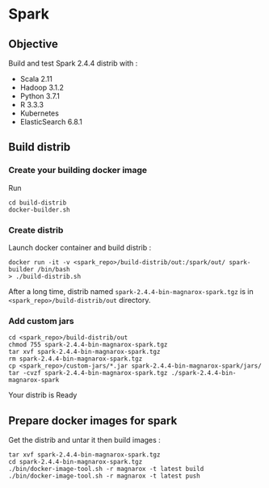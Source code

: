 # Spark

## Objective

Build and test Spark 2.4.4 distrib with :

* Scala 2.11
* Hadoop 3.1.2
* Python 3.7.1
* R 3.3.3
* Kubernetes
* ElasticSearch 6.8.1

## Build distrib

### Create your building docker image

Run 

    cd build-distrib
    docker-builder.sh

### Create distrib

Launch docker container and build distrib : 

    docker run -it -v <spark_repo>/build-distrib/out:/spark/out/ spark-builder /bin/bash
    > ./build-distrib.sh

After a long time, distrib named `spark-2.4.4-bin-magnarox-spark.tgz` is in `<spark_repo>/build-distrib/out` directory.

### Add custom jars

    cd <spark_repo>/build-distrib/out
    chmod 755 spark-2.4.4-bin-magnarox-spark.tgz
    tar xvf spark-2.4.4-bin-magnarox-spark.tgz
    rm spark-2.4.4-bin-magnarox-spark.tgz
    cp <spark_repo>/custom-jars/*.jar spark-2.4.4-bin-magnarox-spark/jars/
    tar -cvzf spark-2.4.4-bin-magnarox-spark.tgz ./spark-2.4.4-bin-magnarox-spark

Your distrib is Ready

## Prepare docker images for spark

Get the distrib and untar it then build images :

    tar xvf spark-2.4.4-bin-magnarox-spark.tgz
    cd spark-2.4.4-bin-magnarox-spark.tgz
    ./bin/docker-image-tool.sh -r magnarox -t latest build
    ./bin/docker-image-tool.sh -r magnarox -t latest push



